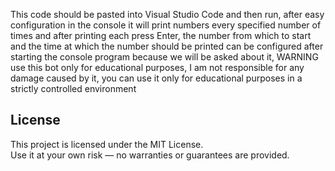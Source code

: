 This code should be pasted into Visual Studio Code and then run, after easy configuration 
in the console it will print numbers every specified number of times and after printing each 
press Enter, the number from which to start and the time at which the number should be printed 
can be configured after starting the console program because we will be asked about it, 
WARNING use this bot only for educational purposes, I am not responsible for any damage 
caused by it, you can use it only for educational purposes in a strictly controlled environment

## License

This project is licensed under the MIT License.  
Use it at your own risk — no warranties or guarantees are provided.  
